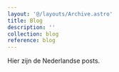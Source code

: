 ```yaml
---
layout: '@/layouts/Archive.astro'
title: Blog
description: ''
collection: blog
reference: blog
---
```

Hier zijn de Nederlandse posts.